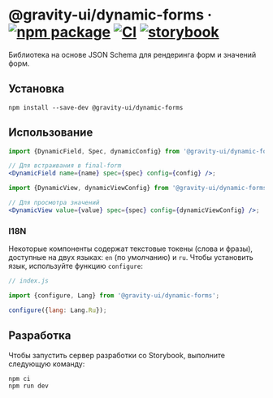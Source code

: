 # @gravity-ui/dynamic-forms &middot; [![npm package](https://img.shields.io/npm/v/@gravity-ui/dynamic-forms)](https://www.npmjs.com/package/@gravity-ui/dynamic-forms) [![CI](https://img.shields.io/github/actions/workflow/status/gravity-ui/dynamic-forms/.github/workflows/ci.yml?label=CI&logo=github)](https://github.com/gravity-ui/dynamic-forms/actions/workflows/ci.yml?query=branch:main) [![storybook](https://img.shields.io/badge/Storybook-deployed-ff4685)](https://preview.gravity-ui.com/dynamic-forms/)

Библиотека на основе JSON Schema для рендеринга форм и значений форм.

## Установка

```shell
npm install --save-dev @gravity-ui/dynamic-forms
```

## Использование

```jsx
import {DynamicField, Spec, dynamicConfig} from '@gravity-ui/dynamic-forms';

// Для встраивания в final-form
<DynamicField name={name} spec={spec} config={config} />;

import {DynamicView, dynamicViewConfig} from '@gravity-ui/dynamic-forms';

// Для просмотра значений
<DynamicView value={value} spec={spec} config={dynamicViewConfig} />;
```

### I18N

Некоторые компоненты содержат текстовые токены (слова и фразы), доступные на двух языках: `en` (по умолчанию) и `ru`. Чтобы установить язык, используйте функцию `configure`:

```js
// index.js

import {configure, Lang} from '@gravity-ui/dynamic-forms';

configure({lang: Lang.Ru});
```

## Разработка

Чтобы запустить сервер разработки со Storybook, выполните следующую команду:

```shell
npm ci
npm run dev
```